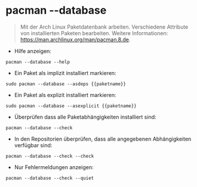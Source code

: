 # pacman --database

> Mit der Arch Linux Paketdatenbank arbeiten.
> Verschiedene Attribute von installierten Paketen bearbeiten.
> Weitere Informationen: <https://man.archlinux.org/man/pacman.8.de>.

- Hilfe anzeigen:

`pacman --database --help`

- Ein Paket als implizit installiert markieren:

`sudo pacman --database --asdeps {{paketname}}`

- Ein Paket als explizit installiert markieren:

`sudo pacman --database --asexplicit {{paketname}}`

- Überprüfen dass alle Paketabhängigkeiten installiert sind:

`pacman --database --check`

- In den Repositorien überprüfen, dass alle angegebenen Abhängigkeiten verfügbar sind:

`pacman --database --check --check`

- Nur Fehlermeldungen anzeigen:

`pacman --database --check --quiet`
